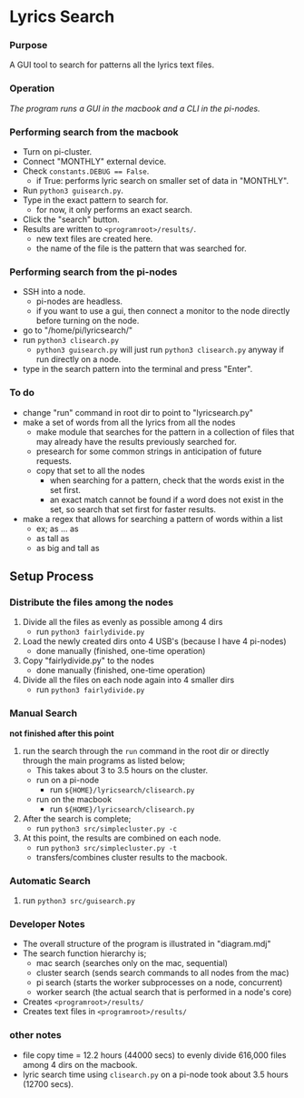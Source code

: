 # Lyrics Search
### Purpose

A GUI tool to search for patterns all the lyrics text files.

### Operation

_The program runs a GUI in the macbook and a CLI in the pi-nodes._

### Performing search from the macbook
* Turn on pi-cluster.
* Connect "MONTHLY" external device.
* Check `constants.DEBUG == False`.
    * if True: performs lyric search on smaller set of data in "MONTHLY".
* Run `python3 guisearch.py`.
* Type in the exact pattern to search for.
    * for now, it only performs an exact search.
* Click the "search" button.
* Results are written to `<programroot>/results/`.
    * new text files are created here.
    * the name of the file is the pattern that was searched for.

### Performing search from the pi-nodes
* SSH into a node.
    * pi-nodes are headless.
    * if you want to use a gui, then connect a monitor to the node directly before turning on the node.
* go to "/home/pi/lyricsearch/"
* run `python3 clisearch.py`
    * `python3 guisearch.py` will just run `python3 clisearch.py` anyway if run directly on a node.
* type in the search pattern into the terminal and press "Enter".

### To do
* change "run" command in root dir to point to "lyricsearch.py"
* make a set of words from all the lyrics from all the nodes
    * make module that searches for the pattern in a collection of files that may already have the results previously searched for.
    * presearch for some common strings in anticipation of future requests.
    * copy that set to all the nodes
      * when searching for a pattern, check that the words exist in the set first.
      * an exact match cannot be found if a word does not exist in the set, so search that set first for faster results.
* make a regex that allows for searching a pattern of words within a list
    * ex; as ... as
    * as tall as
    * as big and tall as

## Setup Process
### Distribute the files among the nodes
1. Divide all the files as evenly as possible among 4 dirs
    * run `python3 fairlydivide.py`
2. Load the newly created dirs onto 4 USB's (because I have 4 pi-nodes)
    * done manually (finished, one-time operation) 
3. Copy "fairlydivide.py" to the nodes
    * done manually (finished, one-time operation) 
4. Divide all the files on each node again into 4 smaller dirs
    * run `python3 fairlydivide.py`

### Manual Search 
__not finished after this point__
1. run the search through the `run` command in the root dir or directly through the main programs as listed below;
    * This takes about 3 to 3.5 hours on the cluster.
    * run on a pi-node
      * run `${HOME}/lyricsearch/clisearch.py`
    * run on the macbook
      * run `${HOME}/lyricsearch/clisearch.py`
2. After the search is complete;
    * run `python3 src/simplecluster.py -c`
3. At this point, the results are combined on each node.
    * run `python3 src/simplecluster.py -t`
    * transfers/combines cluster results to the macbook.

### Automatic Search
1. run `python3 src/guisearch.py`

### Developer Notes
* The overall structure of the program is illustrated in "diagram.mdj"
* The search function hierarchy is;
    * mac search      (searches only on the mac, sequential)
    * cluster search  (sends search commands to all nodes from the mac)
    * pi search       (starts the worker subprocesses on a node, concurrent)
    * worker search   (the actual search that is performed in a node's core)
* Creates `<programroot>/results/` 
* Creates text files in `<programroot>/results/`

### other notes
* file copy time =  12.2 hours (44000 secs) to evenly divide 616,000 files among 4 dirs on the macbook.
* lyric search time using `clisearch.py` on a pi-node took about 3.5 hours (12700 secs). 
